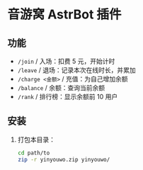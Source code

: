 # 音游窝 AstrBot 插件

## 功能
- `/join` / 入场：扣费 5 元，开始计时
- `/leave` / 退场：记录本次在线时长，并累加
- `/charge <金额>` / 充值：为自己增加余额
- `/balance` / 余额：查询当前余额
- `/rank` / 排行榜：显示余额前 10 用户

## 安装
1. 打包本目录：
   ```bash
   cd path/to
   zip -r yinyouwo.zip yinyouwo/
